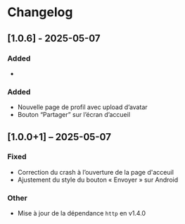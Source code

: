 # Changelog
## [1.0.6] - 2025-05-07

### Added
- 

### Added
- Nouvelle page de profil avec upload d’avatar
- Bouton “Partager” sur l’écran d’accueil

## [1.0.0+1] – 2025-05-07

### Fixed
- Correction du crash à l’ouverture de la page d'acceuil
- Ajustement du style du bouton « Envoyer » sur Android

### Other
- Mise à jour de la dépendance `http` en v1.4.0
